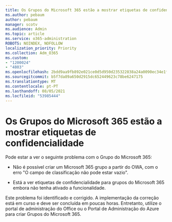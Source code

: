 ```yaml
---
title: Os Grupos do Microsoft 365 estão a mostrar etiquetas de confidencialidade
ms.author: pebaum
author: pebaum
manager: scotv
ms.audience: Admin
ms.topic: article
ms.service: o365-administration
ROBOTS: NOINDEX, NOFOLLOW
localization_priority: Priority
ms.collection: Adm_O365
ms.custom:
- "1200024"
- "4803"
ms.openlocfilehash: 2bdd9aa9fb892e021ce0d5d950d235322838a24a0090ec34e1fe040cb1473113
ms.sourcegitcommit: b5f7da89a650d2915dc652449623c78be6247175
ms.translationtype: MT
ms.contentlocale: pt-PT
ms.lasthandoff: 08/05/2021
ms.locfileid: "53985444"
---
```

# <a name="microsoft-365-groups-showing-sensitivity-label"></a>Os Grupos do Microsoft 365 estão a mostrar etiquetas de confidencialidade

Pode estar a ver o seguinte problema com o Grupo do Microsoft 365:

- Não é possível criar um Microsoft 365 grupo a partir do OWA, com o erro "O campo de classificação não pode estar vazio".

- Está a ver etiquetas de confidencialidade para grupos do Microsoft 365 embora não tenha ativado a funcionalidade.

Este problema foi identificado e corrigido. A implementação da correção está em curso e deve ser concluída em poucas horas. Entretanto, utilize o portal de administração do Office ou o Portal de Administração do Azure para criar Grupos do Microsoft 365.  
